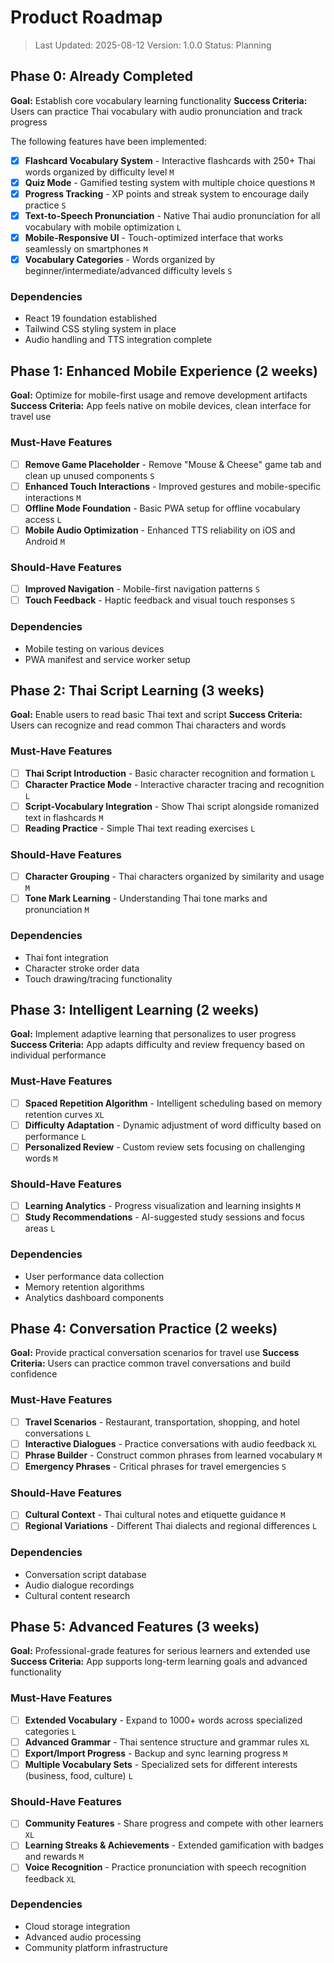 # Product Roadmap

> Last Updated: 2025-08-12
> Version: 1.0.0
> Status: Planning

## Phase 0: Already Completed

**Goal:** Establish core vocabulary learning functionality
**Success Criteria:** Users can practice Thai vocabulary with audio pronunciation and track progress

The following features have been implemented:

- [x] **Flashcard Vocabulary System** - Interactive flashcards with 250+ Thai words organized by difficulty level `M`
- [x] **Quiz Mode** - Gamified testing system with multiple choice questions `M`
- [x] **Progress Tracking** - XP points and streak system to encourage daily practice `S`
- [x] **Text-to-Speech Pronunciation** - Native Thai audio pronunciation for all vocabulary with mobile optimization `L`
- [x] **Mobile-Responsive UI** - Touch-optimized interface that works seamlessly on smartphones `M`
- [x] **Vocabulary Categories** - Words organized by beginner/intermediate/advanced difficulty levels `S`

### Dependencies
- React 19 foundation established
- Tailwind CSS styling system in place
- Audio handling and TTS integration complete

## Phase 1: Enhanced Mobile Experience (2 weeks)

**Goal:** Optimize for mobile-first usage and remove development artifacts
**Success Criteria:** App feels native on mobile devices, clean interface for travel use

### Must-Have Features

- [ ] **Remove Game Placeholder** - Remove "Mouse & Cheese" game tab and clean up unused components `S`
- [ ] **Enhanced Touch Interactions** - Improved gestures and mobile-specific interactions `M`
- [ ] **Offline Mode Foundation** - Basic PWA setup for offline vocabulary access `L`
- [ ] **Mobile Audio Optimization** - Enhanced TTS reliability on iOS and Android `M`

### Should-Have Features

- [ ] **Improved Navigation** - Mobile-first navigation patterns `S`
- [ ] **Touch Feedback** - Haptic feedback and visual touch responses `S`

### Dependencies

- Mobile testing on various devices
- PWA manifest and service worker setup

## Phase 2: Thai Script Learning (3 weeks)

**Goal:** Enable users to read basic Thai text and script
**Success Criteria:** Users can recognize and read common Thai characters and words

### Must-Have Features

- [ ] **Thai Script Introduction** - Basic character recognition and formation `L`
- [ ] **Character Practice Mode** - Interactive character tracing and recognition `L`
- [ ] **Script-Vocabulary Integration** - Show Thai script alongside romanized text in flashcards `M`
- [ ] **Reading Practice** - Simple Thai text reading exercises `L`

### Should-Have Features

- [ ] **Character Grouping** - Thai characters organized by similarity and usage `M`
- [ ] **Tone Mark Learning** - Understanding Thai tone marks and pronunciation `M`

### Dependencies

- Thai font integration
- Character stroke order data
- Touch drawing/tracing functionality

## Phase 3: Intelligent Learning (2 weeks)

**Goal:** Implement adaptive learning that personalizes to user progress
**Success Criteria:** App adapts difficulty and review frequency based on individual performance

### Must-Have Features

- [ ] **Spaced Repetition Algorithm** - Intelligent scheduling based on memory retention curves `XL`
- [ ] **Difficulty Adaptation** - Dynamic adjustment of word difficulty based on performance `L`
- [ ] **Personalized Review** - Custom review sets focusing on challenging words `M`

### Should-Have Features

- [ ] **Learning Analytics** - Progress visualization and learning insights `M`
- [ ] **Study Recommendations** - AI-suggested study sessions and focus areas `L`

### Dependencies

- User performance data collection
- Memory retention algorithms
- Analytics dashboard components

## Phase 4: Conversation Practice (2 weeks)

**Goal:** Provide practical conversation scenarios for travel use
**Success Criteria:** Users can practice common travel conversations and build confidence

### Must-Have Features

- [ ] **Travel Scenarios** - Restaurant, transportation, shopping, and hotel conversations `L`
- [ ] **Interactive Dialogues** - Practice conversations with audio feedback `XL`
- [ ] **Phrase Builder** - Construct common phrases from learned vocabulary `M`
- [ ] **Emergency Phrases** - Critical phrases for travel emergencies `S`

### Should-Have Features

- [ ] **Cultural Context** - Thai cultural notes and etiquette guidance `M`
- [ ] **Regional Variations** - Different Thai dialects and regional differences `L`

### Dependencies

- Conversation script database
- Audio dialogue recordings
- Cultural content research

## Phase 5: Advanced Features (3 weeks)

**Goal:** Professional-grade features for serious learners and extended use
**Success Criteria:** App supports long-term learning goals and advanced functionality

### Must-Have Features

- [ ] **Extended Vocabulary** - Expand to 1000+ words across specialized categories `L`
- [ ] **Advanced Grammar** - Thai sentence structure and grammar rules `XL`
- [ ] **Export/Import Progress** - Backup and sync learning progress `M`
- [ ] **Multiple Vocabulary Sets** - Specialized sets for different interests (business, food, culture) `L`

### Should-Have Features

- [ ] **Community Features** - Share progress and compete with other learners `XL`
- [ ] **Learning Streaks & Achievements** - Extended gamification with badges and rewards `M`
- [ ] **Voice Recognition** - Practice pronunciation with speech recognition feedback `XL`

### Dependencies

- Cloud storage integration
- Advanced audio processing
- Community platform infrastructure